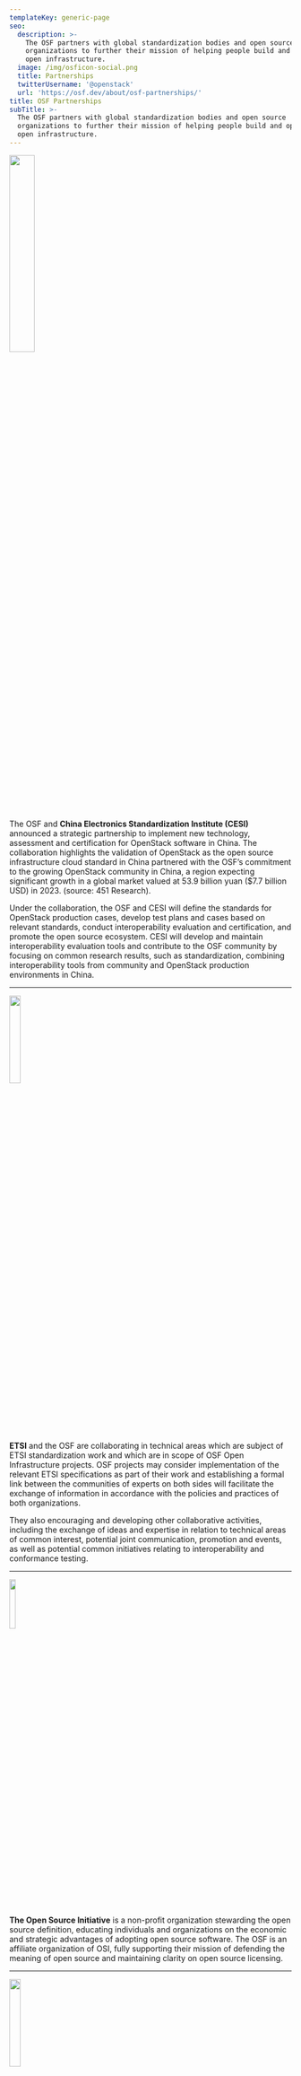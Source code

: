 ```yaml
---
templateKey: generic-page
seo:
  description: >-
    The OSF partners with global standardization bodies and open source
    organizations to further their mission of helping people build and operate
    open infrastructure. 
  image: /img/osficon-social.png
  title: Partnerships
  twitterUsername: '@openstack'
  url: 'https://osf.dev/about/osf-partnerships/'
title: OSF Partnerships
subTitle: >-
  The OSF partners with global standardization bodies and open source
  organizations to further their mission of helping people build and operate
  open infrastructure.
---
```


<a href="http://www.cc.cesi.cn/english.aspx"><img src="https://osf.dev/img/cesi.png" style="width:30%;"></a>

The OSF and **China Electronics Standardization Institute (CESI)** announced a strategic partnership to implement new technology, assessment and certification for OpenStack software in China. The collaboration highlights the validation of OpenStack as the open source infrastructure cloud standard in China partnered with the OSF’s commitment to the growing OpenStack community in China, a region expecting significant growth in a global market valued at 53.9 billion yuan ($7.7 billion USD) in 2023. (source: 451 Research). 

Under the collaboration, the OSF and CESI will define the standards for OpenStack production cases, develop test plans and cases based on relevant standards, conduct interoperability evaluation and certification, and promote the open source ecosystem. CESI will develop and maintain interoperability evaluation tools and contribute to the OSF community by focusing on common research results, such as standardization, combining interoperability tools from community and OpenStack production environments in China.

<hr/>

<a href="https://www.etsi.org/"><img src="https://osf.dev/img/etsi.png" style="width:20%;"></a>

**ETSI** and the OSF are collaborating in technical areas which are subject of ETSI standardization work and which are in scope of OSF Open Infrastructure projects. OSF projects may consider implementation of the relevant ETSI specifications as part of their work and establishing a formal link between the communities of experts on both sides will facilitate the exchange of information in accordance with the policies and practices of both organizations.

They also encouraging and developing other collaborative activities, including the exchange of ideas and expertise in relation to technical areas of common interest, potential joint communication, promotion and events, as well as potential common initiatives relating to interoperability and conformance testing.                 

<hr/>

<a href="https://opensource.org/"><img src="https://osf.dev/img/osi.png" style="width:15%;"></a>

**The Open Source Initiative** is a non-profit organization stewarding the open source definition, educating individuals and organizations on the economic and strategic advantages of adopting open source software. The OSF is an affiliate organization of OSI, fully supporting their mission of defending the meaning of open source and maintaining clarity on open source licensing.

<hr/>

<a href="https://www.ow2.org/"><img src="https://osf.dev/img/ow2.png" style="width:20%;"></a>

**OW2** is a non-profit consortium promoting the development of industry-grade open source middleware. The OSF is an associate organization of OW2, supporting their mission of creating a vibrant and innovative open source ecosystem.

<hr/>

<a href="https://opencontainers.org/"><img src="https://osf.dev/img/oci.png" style="width:20%;"></a>

**The Open Container Initiative** maintains vendor-neutral, portable and open specifications, reference implementations, and tools that deliver on the promise of containers as a source of application portability. The OSF is an OCI Member, and as such participates in the OCI Trademark Board activities.

